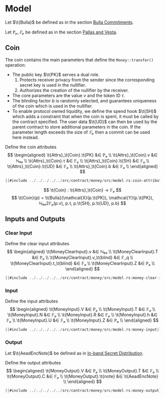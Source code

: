 # Model

Let $\t{Bulla}$ be defined as in the section [Bulla Commitments](../../crypto-schemes.md#bulla-commitments).

Let $ℙₚ, 𝔽ₚ$ be defined as in the section [Pallas and Vesta](../../crypto-schemes.md#pallas-and-vesta).

## Coin

The coin contains the main parameters that define the `Money::transfer()` operation:

* The public key $\t{PK}$ serves a dual role.
  1. Protects receiver privacy from the sender since the corresponding secret
     key is used in the nullifier.
  2. Authorizes the creation of the nullifier by the receiver.
* The core parameters are the value $v$ and the token ID $τ$.
* The blinding factor $b$ is randomly selected, and guarantees uniqueness of the coin
  which is used in the nullifier.
* To enable protocol owned liquidity, we define the spend hook $\t{SH}$
  which adds a constraint that when the coin is spent, it must be called by
  the contract specified. The user data $\t{UD}$ can then be used by the parent
  contract to store additional parameters in the coin. If the parameter length
  exceeds the size of $𝔽ₚ$ then a commit can be used here instead.

Define the coin attributes
$$ \begin{aligned}
  \t{Attrs}_\t{Coin}.\t{PK} &∈ ℙₚ \\
  \t{Attrs}_\t{Coin}.v &∈ ℕ₆₄ \\
  \t{Attrs}_\t{Coin}.τ &∈ 𝔽ₚ \\
  \t{Attrs}_\t{Coin}.\t{SH} &∈ 𝔽ₚ \\
  \t{Attrs}_\t{Coin}.\t{UD} &∈ 𝔽ₚ \\
  \t{Attrs}_\t{Coin}.b &∈ 𝔽ₚ \\
\end{aligned} $$

```rust
{{#include ../../../../../src/contract/money/src/model.rs:coin-attributes}}
```

$$ \t{Coin} : \t{Attrs}_\t{Coin} → 𝔽ₚ $$
$$ \t{Coin}(p) = \t{Bulla}(\mathcal{X}(p.\t{PK}), \mathcal{Y}(p.\t{PK}), ℕ₆₄2𝔽ₚ(p.v), p.τ, p.\t{SH}, p.\t{UD}, p.b) $$

## Inputs and Outputs

### Clear Input

Define the clear input attributes
$$ \begin{aligned}
  \t{MoneyClearInput}.v &∈ ℕ₆₄ \\
  \t{MoneyClearInput}.T &∈ ℙₚ \\
  \t{MoneyClearInput}.v_\t{blind} &∈ 𝔽_q \\
  \t{MoneyClearInput}.t_\t{blind} &∈ 𝔽ₚ \\
  \t{MoneyClearInput}.Z &∈ ℙₚ \\
\end{aligned} $$

```rust
{{#include ../../../../../src/contract/money/src/model.rs:money-clear-input}}
```

### Input

Define the input attributes
$$ \begin{aligned}
  \t{MoneyInput}.V &∈ ℙₚ \\
  \t{MoneyInput}.T &∈ 𝔽ₚ \\
  \t{MoneyInput}.N &∈ 𝔽ₚ \\
  \t{MoneyInput}.R &∈ 𝔽ₚ \\
  \t{MoneyInput}.h &∈ 𝔽ₚ \\
  \t{MoneyInput}.U &∈ 𝔽ₚ \\
  \t{MoneyInput}.Z &∈ ℙₚ \\
\end{aligned} $$

```rust
{{#include ../../../../../src/contract/money/src/model.rs:money-input}}
```

### Output

Let $\t{AeadEncNote}$ be defined as in [In-band Secret Distribution](../../crypto-schemes.md#in-band-secret-distribution).

Define the output attributes
$$ \begin{aligned}
  \t{MoneyOutput}.V &∈ ℙₚ \\
  \t{MoneyOutput}.T &∈ 𝔽ₚ \\
  \t{MoneyOutput}.C &∈ 𝔽ₚ \\
  \t{MoneyOutput}.\t{note} &∈ \t{AeadEncNote} \\
\end{aligned} $$

```rust
{{#include ../../../../../src/contract/money/src/model.rs:money-output}}
```

